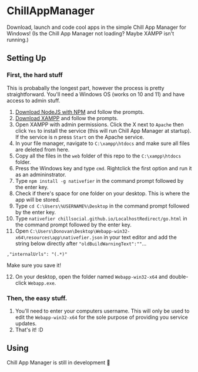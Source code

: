 # ChillAppManager
Download, launch and code cool apps in the simple Chill App Manager for Windows! (Is the Chill App Manager not loading? Maybe XAMPP isn't running.)
## Setting Up
### First, the hard stuff
This is probabally the longest part, however the process is pretty straightforward. You'll need a Windows OS (works on 10 and 11) and have access to admin stuff.
1. [Download NodeJS with NPM](https://nodejs.org/en/download/) and follow the prompts.
2. [Download XAMPP](https://www.apachefriends.org/download.html) and follow the prompts.
3. Open XAMPP with admin permissions. Click the X next to `Apache` then click `Yes` to install the service (this will run Chill App Manager at startup). If the service is n press `Start` on the Apache service.
5. In your file manager, navigate to `C:\xampp\htdocs` and make sure all files are deleted from here.
6. Copy all the files in the `web` folder of this repo to the `C:\xampp\htdocs` folder.
7. Press the Windows key and type `cmd`. Rightclick the first option and run it as an admininstrator.
8. Type `npm install -g nativefier` in the command prompt followed by the enter key.
9. Check if there's space for one folder on your desktop. This is where the app will be stored.
10. Type `cd C:\Users\%USERNAME%\Desktop` in the command prompt followed by the enter key.
11. Type `nativefier chillsocial.github.io/LocalhostRedirect/go.html` in the command prompt followed by the enter key.
12. Open `C:\Users\Donovan\Desktop\Webapp-win32-x64\resources\app\nativefier.json` in your text editor and add the string below directly after `"oldBuildWarningText":""`...
```
,"internalUrls": "(.*)"
```
Make sure you save it!


12. On your desktop, open the folder named `Webapp-win32-x64` and double-click `Webapp.exe`.

### Then, the easy stuff.
1. You'll need to enter your computers username. This will only be used to edit the `Webapp-win32-x64` for the sole purpose of providing you service updates.
2. That's it! :D

## Using
Chill App Manager is still in development :eyes:
